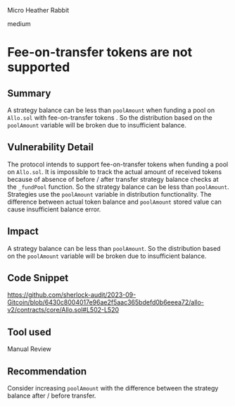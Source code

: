 Micro Heather Rabbit

medium

# Fee-on-transfer tokens are not supported
## Summary

A strategy balance can be less than `poolAmount` when funding a pool on `Allo.sol` with fee-on-transfer tokens . So the distribution based on the `poolAmount` variable will be broken due to insufficient balance.

## Vulnerability Detail

The protocol intends to support fee-on-transfer tokens when funding a pool on `Allo.sol`. It is impossible to track the actual amount of received tokens because of absence of before / after transfer strategy balance checks at the `_fundPool` function. So the strategy balance can be less than `poolAmount`. Strategies use the `poolAmount` variable in distribution functionality. The difference between actual token balance and `poolAmount` stored value can cause insufficient balance error.

## Impact

A strategy balance can be less than `poolAmount`. So the distribution based on the `poolAmount` variable will be broken due to insufficient balance.

## Code Snippet

https://github.com/sherlock-audit/2023-09-Gitcoin/blob/6430c8004017e96ae2f5aac365bdefd0b6eeea72/allo-v2/contracts/core/Allo.sol#L502-L520

## Tool used

Manual Review

## Recommendation

Consider increasing `poolAmount` with the difference between the strategy balance after / before transfer.